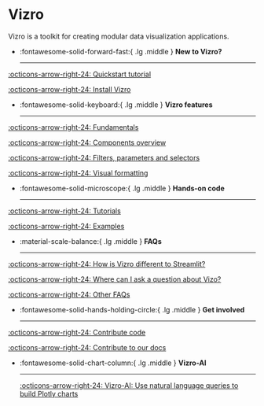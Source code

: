 # Vizro

Vizro is a toolkit for creating modular data visualization applications.

<div class="grid cards" markdown>

- :fontawesome-solid-forward-fast:{ .lg .middle } __New to Vizro?__

    ---

[:octicons-arrow-right-24: Quickstart tutorial](pages/tutorials/first-dashboard.md) </br>

[:octicons-arrow-right-24: Install Vizro](pages/user-guides/install.md)

- :fontawesome-solid-keyboard:{ .lg .middle } __Vizro features__

    ---

[:octicons-arrow-right-24: Fundamentals](pages/user-guides/dashboard.md)</br>

[:octicons-arrow-right-24: Components overview](pages/user-guides/components.md)</br>

[:octicons-arrow-right-24: Filters, parameters and selectors](pages/user-guides/filters.md)</br>

[:octicons-arrow-right-24: Visual formatting](pages/user-guides/visual-formatting.md)

- :fontawesome-solid-microscope:{ .lg .middle } __Hands-on code__

    ---

[:octicons-arrow-right-24: Tutorials](pages/tutorials/explore-components.md) <br/>

[:octicons-arrow-right-24: Examples](https://vizro.mckinsey.com)

- :material-scale-balance:{ .lg .middle } __FAQs__

    ---

[:octicons-arrow-right-24: How is Vizro different to Streamlit?](pages/explanation/faq.md/#how-does-vizro-differ-from-dash-or-streamlit) <br/>

[:octicons-arrow-right-24: Where can I ask a question about Vizo?](pages/explanation/faq.md/#i-still-have-a-question-where-can-i-ask-it) <br/>

[:octicons-arrow-right-24: Other FAQs](pages/explanation/faq.md) <br/>

- :fontawesome-solid-hands-holding-circle:{ .lg .middle } __Get involved__

    ---

[:octicons-arrow-right-24: Contribute code](pages/explanation/contributing.md) <br/>

[:octicons-arrow-right-24: Contribute to our docs](pages/explanation/documentation-style-guide.md)

- :fontawesome-solid-chart-column:{ .lg .middle } __Vizro-AI__

    ---

    [:octicons-arrow-right-24: Vizro-AI: Use natural language queries to build Plotly charts](https://vizro.readthedocs.io/projects/vizro-ai/)

</div>
